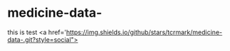 # medicine-data-
this is test 
<a href='https://img.shields.io/github/stars/tcrmark/medicine-data-.git?style=social">
